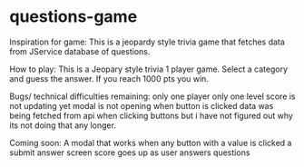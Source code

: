 # questions-game

Inspiration for game:
This is a jeopardy style trivia game that fetches data from JService database of questions.

How to play:
This is a Jeopary style trivia 1 player game. Select a category and guess the answer. 
If you reach 1000 pts you win.


Bugs/ technical difficulties remaining:
only one player
only one level
score is not updating yet
modal is not opening when button is clicked
data was being fetched from api when clicking buttons but i have not figured out why its not doing that any longer. 


Coming soon:
A modal that works when any button with a value is clicked
a submit answer screen
score goes up as user answers questions
